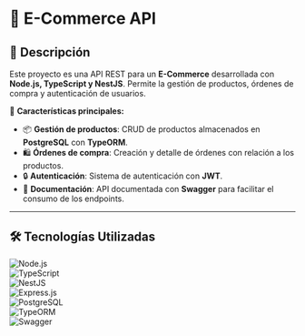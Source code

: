 # 🛒 E-Commerce API  

## 🚀 Descripción  

Este proyecto es una API REST para un **E-Commerce** desarrollada con **Node.js, TypeScript y NestJS**. Permite la gestión de productos, órdenes de compra y autenticación de usuarios.  

🔹 **Características principales:**  
- 📦 **Gestión de productos**: CRUD de productos almacenados en **PostgreSQL** con **TypeORM**.  
- 🛍️ **Órdenes de compra**: Creación y detalle de órdenes con relación a los productos.  
- 🔒 **Autenticación**: Sistema de autenticación con **JWT**.  
- 📑 **Documentación**: API documentada con **Swagger** para facilitar el consumo de los endpoints.  

---

## 🛠️ Tecnologías Utilizadas  

![Node.js](https://img.shields.io/badge/Node.js-339933?style=for-the-badge&logo=node.js&logoColor=white)  
![TypeScript](https://img.shields.io/badge/TypeScript-3178C6?style=for-the-badge&logo=typescript&logoColor=white)  
![NestJS](https://img.shields.io/badge/NestJS-E0234E?style=for-the-badge&logo=nestjs&logoColor=white)  
![Express.js](https://img.shields.io/badge/Express.js-000000?style=for-the-badge&logo=express&logoColor=white)  
![PostgreSQL](https://img.shields.io/badge/PostgreSQL-336791?style=for-the-badge&logo=postgresql&logoColor=white)  
![TypeORM](https://img.shields.io/badge/TypeORM-FF6F00?style=for-the-badge&logo=typeorm&logoColor=white)  
![Swagger](https://img.shields.io/badge/Swagger-85EA2D?style=for-the-badge&logo=swagger&logoColor=black)  
